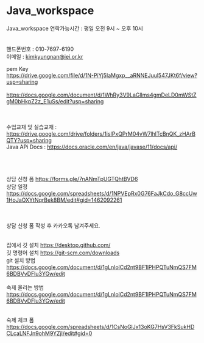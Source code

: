 # Java_workspace

Java_workspace
연락가능시간 : 평일 오전 9시 ~ 오후 10시<br/>
<br/><br/>
핸드폰번호 : 010-7697-6190<br/>
이메일 : kimkyungnan@iei.or.kr<br/>

pem Key<br/>
https://drive.google.com/file/d/1N-PiYj5IaMgxp__aRNNEJuul547JKt6f/view?usp=sharing<br/><br/>
https://docs.google.com/document/d/1WhRy3V9LaGllms4gmDeLD0mWStZgM0bHkpZ2z_E1uSs/edit?usp=sharing<br/>


<br/><br/>
수업교재 및 실습교재 : https://drive.google.com/drive/folders/1isIPxQPrM04vW7lhlTcBnQK_zHArBQTY?usp=sharing<br/>
Java APi Docs : https://docs.oracle.com/en/java/javase/11/docs/api/<br/>
<br/><br/><br/>

상담 신청 폼 https://forms.gle/7nANmTpUGTQhtBVD6<br/>
상담 일정 https://docs.google.com/spreadsheets/d/1NPVEpRx0G76FaJkCdo_G8ccUw1HoJaOXYtNqrBek8BM/edit#gid=1462092261<br/>

<br/><br/>
상담 신청 폼 작성 후 카카오톡 남겨주세요.
<br/><br/>

집에서 깃 설치 https://desktop.github.com/ <br/>
깃 명령어 설치 https://git-scm.com/downloads <br/>
git 설치 방법 https://docs.google.com/document/d/1gLnlolCd2nt9BF1lPHPQTuNmQS7FM6BDBVvDFlu3YGw/edit
<br/><br/>
숙제 올리는 방법 https://docs.google.com/document/d/1gLnlolCd2nt9BF1lPHPQTuNmQS7FM6BDBVvDFlu3YGw/edit
<br/><br/>

숙제 체크 폼 https://docs.google.com/spreadsheets/d/1CsNoGlJx13oKG7HsV3FkSukHDCLcaLNFJn9ohM9YZjI/edit#gid=0
<br/><br/>
